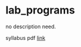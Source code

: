 # lab_programs
no description need.

syllabus pdf [link](http://www.gvpce.ac.in/syllabi/B.Tech%2019-20/PYTHON%20%20LAB(19-20).pdf)
